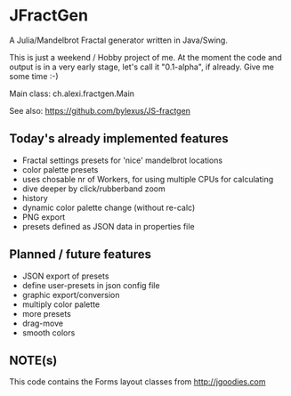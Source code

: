 JFractGen
=========

A Julia/Mandelbrot Fractal generator written in Java/Swing.

This is just a weekend / Hobby project of me. At the moment the code and output is
in a very early stage, let's call it "0.1-alpha", if already. Give me some time :-)

Main class: ch.alexi.fractgen.Main

See also: https://github.com/bylexus/JS-fractgen

Today's already implemented features
------------------------------------
- Fractal settings presets for 'nice' mandelbrot locations
- color palette presets
- uses chosable nr of Workers, for using multiple CPUs for calculating
- dive deeper by click/rubberband zoom
- history
- dynamic color palette change (without re-calc)
- PNG export
- presets defined as JSON data in properties file


Planned / future features
-------------------------
- JSON export of presets
- define user-presets in json config file
- graphic export/conversion
- multiply color palette
- more presets
- drag-move
- smooth colors

NOTE(s)
-------
This code contains the Forms layout classes from http://jgoodies.com

